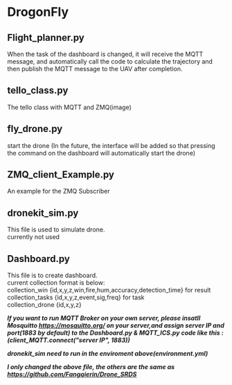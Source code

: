 # DrogonFly
## Flight_planner.py
When the task of the dashboard is changed, it will receive the MQTT message, and automatically call the code to calculate the trajectory and then publish the MQTT message to the UAV after completion.
## tello_class.py
The tello class with MQTT and ZMQ(image)
## fly_drone.py
start the drone (In the future, the interface will be added so that pressing the command on the dashboard will automatically start the drone)
## ZMQ_client_Example.py
An example for the ZMQ Subscriber
## dronekit_sim.py
This file is used to simulate drone.  
currently not used
## Dashboard.py
This file is to create dashboard.  
current collection format is below:  
collection_win {id,x,y,z,win,fire,hum,accuracy,detection_time}  for result  
collection_tasks {id,x,y,z,event,sig,freq} for task  
collection_drone {id,x,y,z}

***If you want to run MQTT Broker on your own server, please insatll Mosquitto https://mosquitto.org/ on your server,and assign server IP and port(1883 by default) to the Dashboard.py & MQTT_ICS.py code like this :(client_MQTT.connect("server IP", 1883))***

***dronekit_sim need to run in the enviroment above(environment.yml)***

***I only changed the above file, the others are the same as https://github.com/Fangqierin/Drone_SRDS***

